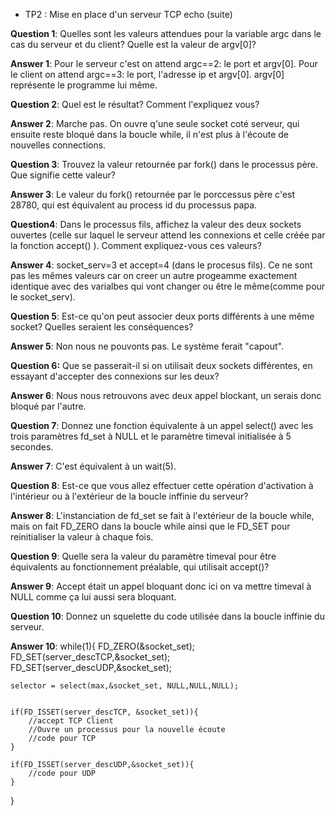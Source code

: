 * TP2 : Mise en place d'un serveur TCP echo (suite)

**Question 1**: Quelles sont les valeurs attendues pour la variable argc dans le cas du serveur et du client? Quelle est la valeur de argv[0]?

**Answer 1**: Pour le serveur c'est on attend argc==2: le port et argv[0]. Pour le client on attend argc==3: le port, l'adresse ip et argv[0]. argv[0] représente le programme lui même.


**Question 2**: Quel est le résultat? Comment l'expliquez vous?

**Answer 2**: Marche pas. On ouvre q'une seule socket coté serveur, qui ensuite reste bloqué dans la boucle while, il n'est plus à l'écoute de nouvelles connections.


**Question 3**: Trouvez la valeur retournée par fork() dans le processus père. Que signifie cette valeur?

**Answer 3**: Le valeur du fork() retournée par le porccessus père c'est 28780, qui est équivalent au process id du processus papa.


**Question4**: Dans le processus fils, affichez la valeur des deux sockets ouvertes (celle sur laquel le serveur attend les connexions et celle créée par la fonction accept() ). Comment expliquez-vous ces valeurs?

**Answer 4**: socket_serv=3 et accept=4 (dans le procesus fils). Ce ne sont pas les mêmes valeurs car on creer un autre progeamme exactement identique avec des varialbes qui vont changer ou être le même(comme pour le socket_serv).


**Question 5**: Est-ce qu'on peut associer deux ports différents à une même socket? Quelles seraient les conséquences?

**Answer 5**: Non nous ne pouvonts pas. Le système ferait "capout".


**Question 6:** Que se passerait-il si on utilisait deux sockets différentes, en essayant d'accepter des connexions sur les deux?

**Answer 6**: Nous nous retrouvons avec deux appel blockant, un serais donc bloqué par l'autre.


**Question 7**: Donnez une fonction équivalente à un appel select() avec les trois paramètres fd_set à NULL et le paramètre timeval initialisée à 5 secondes.

**Answer 7**: C'est équivalent à un wait(5).


**Question 8**: Est-ce que vous allez effectuer cette opération d'activation à l'intérieur ou à l'extérieur de la boucle inffinie du serveur?

**Answer 8**: L'instanciation de fd_set se fait à l'extérieur de la boucle while, mais on fait FD_ZERO dans la boucle while ainsi que le FD_SET pour reinitialiser la valeur à chaque fois.


**Question 9**: Quelle sera la valeur du paramètre timeval pour être équivalents au fonctionnement préalable, qui utilisait accept()?

**Answer 9**: Accept était un appel bloquant donc ici on  va mettre timeval à NULL comme ça lui aussi sera bloquant.


**Question 10**: Donnez un squelette du code utilisée dans la boucle inffinie du serveur.

**Answer 10**: 
while(1){
	FD_ZERO(&socket_set);
    FD_SET(server_descTCP,&socket_set);
    FD_SET(server_descUDP,&socket_set);
    
	selector = select(max,&socket_set, NULL,NULL,NULL);	
	

    if(FD_ISSET(server_descTCP, &socket_set)){
        //accept TCP Client
        //Ouvre un processus pour la nouvelle écoute
        //code pour TCP
    }

	if(FD_ISSET(server_descUDP,&socket_set)){
        //code pour UDP
	}    
}